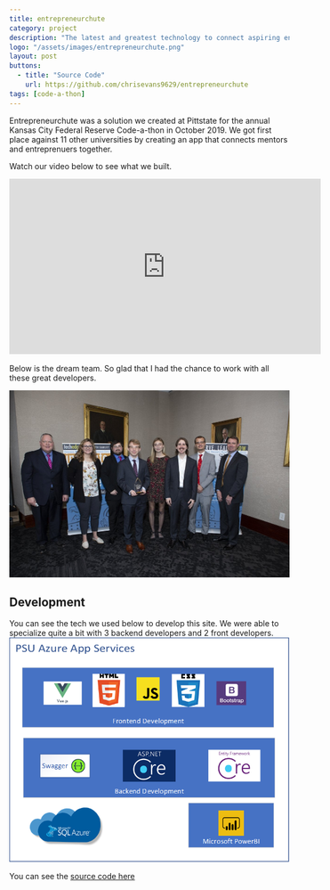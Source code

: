 ```yaml
---
title: entrepreneurchute
category: project
description: "The latest and greatest technology to connect aspiring entrepreneurs and experienced mentors."
logo: "/assets/images/entrepreneurchute.png"
layout: post
buttons:
  - title: "Source Code"
    url: https://github.com/chrisevans9629/entrepreneurchute
tags: [code-a-thon]
---
```


Entrepreneurchute was a solution we created at Pittstate for the annual Kansas City Federal Reserve Code-a-thon in October 2019.  We got first place against 11 other universities by creating an app that connects mentors and entreprenuers together.

Watch our video below to see what we built.

<iframe width="560" height="315" src="https://www.youtube.com/embed/jWlpyugmbQA" frameborder="0" allow="accelerometer; autoplay; encrypted-media; gyroscope; picture-in-picture" allowfullscreen></iframe>

Below is the dream team.  So glad that I had the chance to work with all these great developers.

![kcfed](/assets/images/kcfed.png)

## Development
You can see the tech we used below to develop this site.  We were able to specialize quite a bit with 3 backend developers and 2 front developers.
![tech](/assets/images/entre_tech.png)

You can see the [source code here](https://github.com/chrisevans9629/entrepreneurchute)